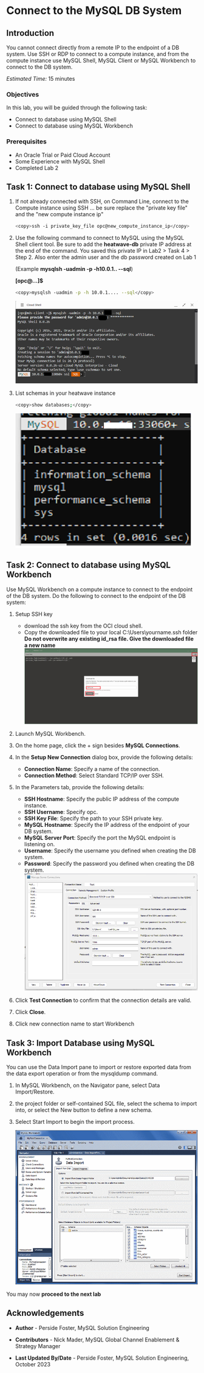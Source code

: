# Connect to the MySQL DB System

## Introduction

You cannot connect directly from a remote IP to the endpoint of a DB system. Use SSH or RDP to connect to a compute instance, and from the compute instance use MySQL Shell, MySQL Client or MySQL Workbench to connect to the DB system.


_Estimated Time:_ 15 minutes

### Objectives

In this lab, you will be guided through the following task:

- Connect to database using MySQL Shell
- Connect to database using MySQL Workbench

### Prerequisites

- An Oracle Trial or Paid Cloud Account
- Some Experience with MySQL Shell
- Completed Lab 2

## Task 1: Connect to database using MySQL Shell

1. If not already connected with SSH, on Command Line, connect to the Compute instance using SSH ... be sure replace the  "private key file"  and the "new compute instance ip"

     ```bash
    <copy>ssh -i private_key_file opc@new_compute_instance_ip</copy>
     ```

2. Use the following command to connect to MySQL using the MySQL Shell client tool. Be sure to add the **heatwave-db** private IP address at the end of the command. You saved this private IP in Lab2 > Task 4 > Step 2. Also enter the admin user and the db password created on Lab 1

    (Example  **mysqlsh -uadmin -p -h10.0.1..   --sql**)

    **[opc@...]$**

    ```bash
    <copy>mysqlsh -uadmin -p -h 10.0.1.... --sql</copy>
    ```

    ![MySQL Shell connected DB](./images/connect-myslqsh.png "connect myslqsh")

3. List schemas in your heatwave instance

    ```bash
    <copy>show databases;</copy>
    ```

    ![Database Schema List](./images/list-schemas-after.png "list schemas first view")

## Task 2: Connect to database using MySQL Workbench

Use MySQL Workbench on a compute instance to connect to the endpoint of the DB system. Do the following to connect to the endpoint of the DB system:

1. Setup SSH key
    - download the ssh key from the OCI cloud shell.
    - Copy the downloaded file to your local C:\Users\yourname\.ssh folder         **Do not overwrite any existing id_rsa file. Give the downloaded file a new name**
    ![download ssh](./images/download-ssh.png "download ssh")

2. Launch MySQL Workbench.
3. On the home page, click the + sign besides **MySQL Connections**.
4. In the **Setup New Connection** dialog box, provide the following details:
    - **Connection Name**: Specify a name of the connection.
    - **Connection Method**: Select Standard TCP/IP over SSH.
5. In the Parameters tab, provide the following details:
    - **SSH Hostname**: Specify the public IP address of the compute instance.
    - **SSH Username**: Specify opc.
    - **SSH Key File**: Specify the path to your SSH private key.
    - **MySQL Hostname**: Specify the IP address of the endpoint of your DB system.
    - **MySQL Server Port**: Specify the port the MySQL endpoint is listening on.
    - **Username**: Specify the username you defined when creating the DB system.
    - **Password**: Specify the password you defined when creating the DB system.
    ![MySQL Workbench connected DB](./images/connect-workbench.png "connect workbench")
6. Click **Test Connection** to confirm that the connection details are valid.
7. Click **Close**.
8. Click new connection name to start Workbench

## Task 3: Import Database using MySQL Workbench

You can use the Data Import pane to import or restore exported data from the data export operation or from the mysqldump command.

1. In MySQL Workbench, on the Navigator pane, select Data Import/Restore.
2. the project folder or self-contained SQL file, select the schema to import into, or select the New button to define a new schema.
3. Select Start Import to begin the import process.

    ![MySQL Workbench connected DB](./images/import-workbench.png "connect workbench")

You may now **proceed to the next lab**

## Acknowledgements

- **Author** - Perside Foster, MySQL Solution Engineering

- **Contributors** - Nick Mader, MySQL Global Channel Enablement & Strategy Manager
- **Last Updated By/Date** - Perside Foster, MySQL Solution Engineering, October 2023